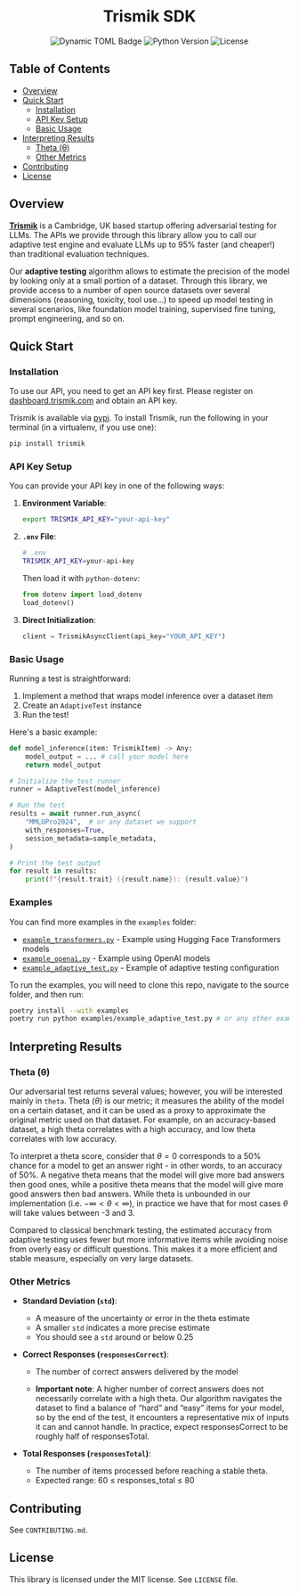 <h1 align="center"> Trismik SDK</h1>

<p align="center">
  <img alt="Dynamic TOML Badge" src="https://img.shields.io/badge/dynamic/toml?url=https%3A%2F%2Fraw.githubusercontent.com%2Ftrismik%2Ftrismik-python%2Frefs%2Fheads%2Fdevelop%2Fpyproject.toml&query=%24.tool.poetry.version&style=flat&label=pypi">
  <img alt="Python Version" src="https://img.shields.io/badge/python-3.9%2B-blue">
  <img alt="License" src="https://img.shields.io/badge/license-MIT-green">
</p>

## Table of Contents
- [Overview](#overview)
- [Quick Start](#quick-start)
  - [Installation](#installation)
  - [API Key Setup](#api-key-setup)
  - [Basic Usage](#basic-usage)
- [Interpreting Results](#interpreting-results)
  - [Theta (θ)](#theta-θ)
  - [Other Metrics](#other-metrics)
- [Contributing](#contributing)
- [License](#license)

## Overview

[**Trismik**](https://trismik.com) is a Cambridge, UK based startup offering adversarial testing for LLMs. The APIs we provide through this library allow you to call our adaptive test engine and evaluate LLMs up to 95% faster (and cheaper!) than traditional evaluation techniques.

Our **adaptive testing** algorithm allows to estimate the precision of the model by looking only at a small portion of a dataset. Through this library, we provide access to a number of open source datasets over several dimensions (reasoning, toxicity, tool use...) to speed up model testing in several scenarios, like foundation model training, supervised fine tuning, prompt engineering, and so on.

## Quick Start

### Installation

To use our API, you need to get an API key first. Please register on [dashboard.trismik.com](https://dashboard.trismik.com) and obtain an API key.

Trismik is available via [pypi](https://pypi.org/project/trismik/). To install Trismik, run the following in your terminal (in a virtualenv, if you use one):

```bash
pip install trismik
```

### API Key Setup

You can provide your API key in one of the following ways:

1. **Environment Variable**:
   ```bash
   export TRISMIK_API_KEY="your-api-key"
   ```

2. **`.env` File**:
   ```bash
   # .env
   TRISMIK_API_KEY=your-api-key
   ```
   Then load it with `python-dotenv`:
   ```python
   from dotenv import load_dotenv
   load_dotenv()
   ```

3. **Direct Initialization**:
   ```python
   client = TrismikAsyncClient(api_key="YOUR_API_KEY")
   ```

### Basic Usage

Running a test is straightforward:

1. Implement a method that wraps model inference over a dataset item
2. Create an `AdaptiveTest` instance
3. Run the test!

Here's a basic example:

```python
def model_inference(item: TrismikItem) -> Any:
    model_output = ... # call your model here
    return model_output

# Initialize the test runner
runner = AdaptiveTest(model_inference)

# Run the test
results = await runner.run_async(
    "MMLUPro2024",  # or any dataset we support
    with_responses=True,
    session_metadata=sample_metadata,
)

# Print the test output
for result in results:
    print(f"{result.trait} ({result.name}): {result.value}")
```

### Examples

You can find more examples in the `examples` folder:
- [`example_transformers.py`](examples/example_transformers.py) - Example using Hugging Face Transformers models
- [`example_openai.py`](examples/example_openai.py) - Example using OpenAI models
- [`example_adaptive_test.py`](examples/example_adaptive_test.py) - Example of adaptive testing configuration

To run the examples, you will need to clone this repo, navigate to the
source folder, and then run:

```bash
poetry install --with examples
poetry run python examples/example_adaptive_test.py # or any other example
```

## Interpreting Results

### Theta (θ)

Our adversarial test returns several values; however, you will be interested mainly in `theta`. Theta ($\theta$) is our metric; it measures the ability of the model on a certain dataset, and it can be used as a proxy to approximate the original metric used on that dataset. For example, on an accuracy-based dataset, a high theta correlates with a high accuracy, and low theta correlates with low accuracy.

To interpret a theta score, consider that $\theta=0$ corresponds to a 50% chance for a model to get an answer right - in other words, to an accuracy of 50%.
A negative theta means that the model will give more bad answers then good ones, while a positive theta means that the model will give more good answers then bad answers.
While theta is unbounded in our implementation (i.e. $-\infty < \theta < \infty$), in practice we have that for most cases $\theta$ will take values between -3 and 3.

Compared to classical benchmark testing, the estimated accuracy from adaptive testing uses fewer but more informative items while avoiding noise from overly easy or difficult questions. This makes it a more efficient and stable measure, especially on very large datasets.

### Other Metrics

- **Standard Deviation (`std`)**:
  - A measure of the uncertainty or error in the theta estimate
  - A smaller `std` indicates a more precise estimate
  - You should see a `std` around or below 0.25

- **Correct Responses (`responsesCorrect`)**:
  - The number of correct answers delivered by the model

  - **Important note**: A higher number of correct answers does not necessarily
  correlate with a high theta. Our algorithm navigates the dataset to find a
   balance of “hard” and “easy” items for your model, so by the end of the test,
  it encounters a representative mix of inputs it can and cannot handle. In
   practice, expect responsesCorrect to be roughly half of responsesTotal.

- **Total Responses (`responsesTotal`)**:
  - The number of items processed before reaching a stable theta.
  - Expected range: 60 ≤ responses_total ≤ 80

## Contributing

See `CONTRIBUTING.md`.

## License

This library is licensed under the MIT license. See `LICENSE` file.
